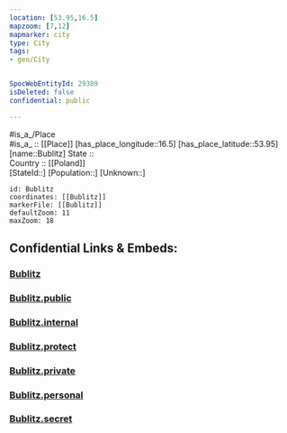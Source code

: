 ```yaml
---
location: [53.95,16.5] 
mapzoom: [7,12] 
mapmarker: city 
type: City
tags:
- geo/City


SpocWebEntityId: 29389
isDeleted: false
confidential: public

---
```

#is_a_/Place  
#is_a_ :: [[Place]] 
[has_place_longitude::16.5] 
[has_place_latitude::53.95] 
[name::Bublitz] 
State ::  
Country :: [[Poland]]  
[StateId::] 
[Population::] 
[Unknown::] 


```leaflet
id: Bublitz
coordinates: [[Bublitz]] 
markerFile: [[Bublitz]] 
defaultZoom: 11 
maxZoom: 18
```


## Confidential Links & Embeds: 

### [Bublitz](/_Standards/Earth/Continent/Europe/Europe~East/Poland/Provinces~Poland/West_Pomeranian/City/Bublitz.md) 

### [Bublitz.public](/_public/Earth/Continent/Europe/Europe~East/Poland/Provinces~Poland/West_Pomeranian/City/Bublitz.public.md) 

### [Bublitz.internal](/_internal/Earth/Continent/Europe/Europe~East/Poland/Provinces~Poland/West_Pomeranian/City/Bublitz.internal.md) 

### [Bublitz.protect](/_protect/Earth/Continent/Europe/Europe~East/Poland/Provinces~Poland/West_Pomeranian/City/Bublitz.protect.md) 

### [Bublitz.private](/_private/Earth/Continent/Europe/Europe~East/Poland/Provinces~Poland/West_Pomeranian/City/Bublitz.private.md) 

### [Bublitz.personal](/_personal/Earth/Continent/Europe/Europe~East/Poland/Provinces~Poland/West_Pomeranian/City/Bublitz.personal.md) 

### [Bublitz.secret](/_secret/Earth/Continent/Europe/Europe~East/Poland/Provinces~Poland/West_Pomeranian/City/Bublitz.secret.md)

